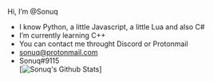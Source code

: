 Hi, I’m @Sonuq

- I know Python, a little Javascript, a little Lua and also C#
- I’m currently learning C++ 
- You can contact me throught Discord or Protonmail
-  sonuq@protonmail.com
-  Sonuq#9115   
[![Sonuq's Github Stats](https://github-readme-stats.vercel.app/api?username=Sonuq)]
<!---
Sonuq/Sonuq is a ✨ special ✨ repository because its `README.md` (this file) appears on your GitHub profile.
You can click the Preview link to take a look at your changes.
--->
